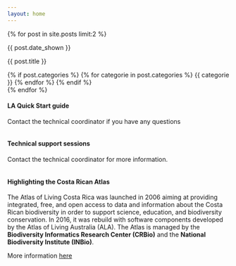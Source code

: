 ```yaml
---
layout: home
---
```


<div class="container">
<div class="row">
  {% for post in site.posts limit:2 %}
  <div class="col col-index">
    <div class="feature">
      <div class="text-center">
        <a href="{{ post.url | relative_url }}">
          <img src="{{ post.picture | relative_url }}" class="img-fluid" alt="" > 
        </a>
      </div>
      <div class="feature-content feature-content--centered">
          <div class="feature-date">
            <p>{{ post.date_shown }}</p>
          </div>
          <p>{{ post.title }}</p>
          {% if post.categories %}
            {% for categorie in post.categories %}
              <span class="badge badge-secondary">{{ categorie }}</span>
            {% endfor %}
          {% endif %}
      </div>
    </div>
  </div>
  {% endfor %}
</div>

<div class="row">
  <div class="col col-index">
    <div class="feature">
      <div class="text-center">
        <a href="https://github.com/AtlasOfLivingAustralia/documentation/wiki/LA-Quick-Start-Guide">
          <img src="{{ "/assets/img/home-page/quick-start-guide.png" | relative_url }}" class="img-fluid" alt="" > 
        </a>
      </div>
      <div class="feature-content feature-content--centered">
          <h4>LA Quick Start guide</h4>
          <p>Contact the technical coordinator if you have any questions</p>
      </div>
    </div>
  </div>
  <div class="col col-index">
    <div class="feature">
      <div class="text-center">
        <a href="https://docs.google.com/document/d/1v_j7tHNGmEPu6RH1uv3mCUBc4FzHLmTvcpeLP4MR0o4/edit">
          <img src="{{ "/assets/img/home-page/remote-session-doc.png" | relative_url }}" class="img-fluid" alt="" > 
        </a>
      </div>
      <div class="feature-content feature-content--centered">
        <h4>Technical support sessions</h4>
        <p>Contact the technical coordinator for more information.</p>
      </div>
    </div>
  </div>
</div>
<div class="row">
  <div class="col col-index">
    <div class="feature-highlight">
      <div class="text-center">
        <a href="">
          <img src="{{ "/assets/img/participants/atlas_living_costa_rica.png" | relative_url }}" class="img-fluid" alt="" > 
        </a>
      </div>
      <div class="feature-content feature-content--centered">
        <h4>
          Highlighting the Costa Rican Atlas
        </h4>
        <p>
          The Atlas of Living Costa Rica was launched in 2006 aiming at providing integrated, free, and open access to data and information about the Costa Rican biodiversity in order to support science, education, and biodiversity conservation. In 2016, it was rebuild with software components developed by the Atlas of Living Australia (ALA). The Atlas is managed by the <b>Biodiversity Informatics Research Center (CRBio)</b> and the <b>National Biodiversity Institute (INBio)</b>.
        </p>
        <p>
          More information <a href="{{ "/participants/atlas_living_costa_rica" | relative_url }}">here</a>
        </p>
      </div>
    </div>
  </div>
</div>	
</div>
    
